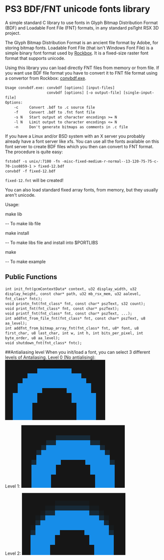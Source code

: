 # PS3 BDF/FNT unicode fonts library
A simple standard C library to use fonts in Glyph Bitmap Distribution Format (BDF) and Loadable Font File (FNT) formats, in any standard psl1ght RSX 3D project.

The Glyph Bitmap Distribution Format is an ancient file format by Adobe, for storing bitmap fonts.
Loadable Font File (that isn't Windows Font File) is a simple binary font format used by [Rockbox](https://www.rockbox.org/). It is a fixed-size raster font format that supports unicode.

Using this library you can load directly FNT files from memory or from file. If you want use BDF file format you have to convert it to FNT file format using a convertor from Rockbox: [convbdf.exe](https://www.rockbox.org/wiki/pub/Main/RockboxFontConvertor/rockbox_font_convertor_v1.2.zip).
```
Usage convbdf.exe: convbdf [options] [input-files]
                   convbdf [options] [-o output-file] [single-input-file]
Options:
    -c     Convert .bdf to .c source file
    -f     Convert .bdf to .fnt font file
    -s N   Start output at character encodings >= N
    -l N   Limit output to character encodings <= N
    -n     Don't generate bitmaps as comments in .c file
```
If you have a Linux and/or BSD system with an X server you probably already have a font server like xfs. You can use all the fonts available on this font server to create BDF files which you then can convert to FNT format. The procedure is quite easy:
```
fstobdf -s unix/:7100 -fn -misc-fixed-medium-r-normal--13-120-75-75-c-70-iso8859-1 > fixed-12.bdf
convbdf -f fixed-12.bdf
```
`fixed-12.fnt` will be created!

You can also load standard fixed array fonts, from memory, but they usually aren't unicode.

Usage:

make lib

 -- To make lib file
  
make install

 -- To make libs file and install into $PORTLIBS 
  
make

 -- To make example


 ## Public Functions
 ```
int init_fnt(gcmContextData* context, u32 display_width, u32 display_height, const char* path, u32 mb_rsx_mem, u32 aalevel, fnt_class* fntc);
void printn_fnt(fnt_class* fnt, const char* pszText, s32 count);
void print_fnt(fnt_class* fnt, const char* pszText);
void printf_fnt(fnt_class* fnt, const char* pszText, ...);
int addfnt_from_file_fnt(fnt_class* fnt, const char* pszText, u8 aa_level);
int addfnt_from_bitmap_array_fnt(fnt_class* fnt, u8* font, u8 first_char, u8 last_char, int w, int h, int bits_per_pixel, int byte_order, u8 aa_level);
void shutdown_fnt(fnt_class* fntc);
 ```

 ##Antialiasing level
 When you init/load a font, you can select 3 different levels of Antaliasing.
 Level 0 (No antialising):
 ![image1](level0.png?raw=true)

 Level 1:
 ![image1](level1.png?raw=true)

 Level 2:
 ![image2](level2.png?raw=true)